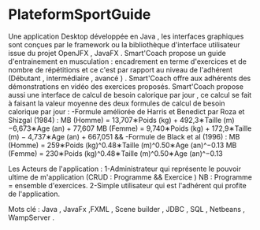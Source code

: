 # PlateformSportGuide
Une application Desktop développée en Java , les interfaces graphiques sont conçues par le framework ou la bibliothèque d'interface utilisateur issue du projet OpenJFX , JavaFX .
Smart'Coach propose un guide d'entrainement en musculation : encadrement en terme d'exercices et de nombre de répétitions et ce c'est par rapport au niveau de l'adhérent (Débutant , intermédiaire , avancé ) .
Smart'Coach offre aux adhérents des démonstrations en vidéo des exercices proposés.
Smart'Coach propose aussi une interface de calcul de besoin calorique par jour , ce calcul se fait à faisant la valeur moyenne des deux formules de calcul de besoin calorique par jour :
-Formule améliorée de Harris et Benedict par Roza et Shizgal (1984) :
MB (Homme) = 13,707∗Poids (kg) + 492,3∗Taille (m)−6,673∗Age (an) + 77,607
MB (Femme) = 9,740∗Poids (kg) + 172,9∗Taille (m) − 4,737∗Age (an) + 667,051
&&
-Formule de Black et al (1996) :
MB (Homme) = 259∗Poids (kg)\^0.48∗Taille (m)\^0.50∗Age (an)\^−0.13
MB (Femme) = 230∗Poids (kg)\^0.48∗Taille (m)\^0.50∗Age (an)\^−0.13

Les Acteurs de l'application :
1-Administrateur qui représente le pouvoir ultime de m'application (CRUD : Programme && Exercice )
NB : Programme = ensemble d'exercices.
2-Simple utilisateur qui est l'adhérent qui profite de l'application.

Mots clé : Java , JavaFx ,FXML , Scene builder , JDBC , SQL , Netbeans , WampServer .
